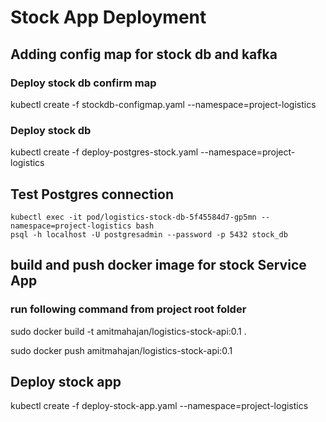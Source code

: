 # Stock App Deployment

## Adding config map for stock db and kafka

### Deploy stock db confirm map

kubectl create -f stockdb-configmap.yaml --namespace=project-logistics

### Deploy stock db

kubectl create -f deploy-postgres-stock.yaml --namespace=project-logistics

## Test Postgres connection

```
kubectl exec -it pod/logistics-stock-db-5f45584d7-gp5mn --namespace=project-logistics bash
psql -h localhost -U postgresadmin --password -p 5432 stock_db
```

## build and push docker image for stock Service App

### run following command from project root folder

sudo docker build -t amitmahajan/logistics-stock-api:0.1 .

sudo docker push amitmahajan/logistics-stock-api:0.1

## Deploy stock app

kubectl create -f deploy-stock-app.yaml --namespace=project-logistics
